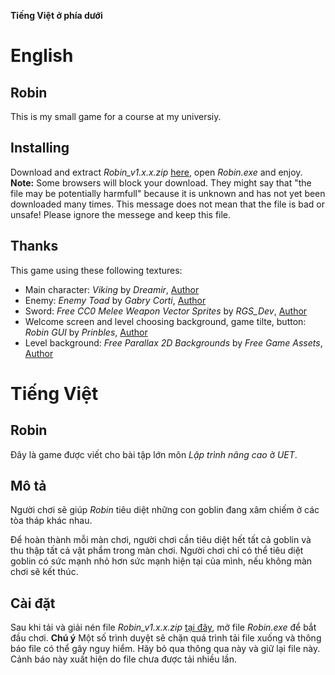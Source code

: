 **Tiếng Việt ở phía dưới**
# English
## Robin

This is my small game for a course at my universiy.

## Installing

Download and extract _Robin_v1.x.x.zip_ [here](https://github.com/homulily85/Robin/releases/download/release/Robin_v1.0.zip), open _Robin.exe_ and enjoy.
**Note:** Some browsers will block your download. They might say that "the file may be potentially harmfull" because it is unknown and has not yet been downloaded many times. This message does not mean that the file is bad or unsafe! Please ignore the messege and keep this file.

## Thanks

This game using these following textures:

- Main character: _Viking_ by _Dreamir_, [Author](https://dreamir.itch.io/viking)
- Enemy: _Enemy Toad_ by _Gabry Corti_, [Author](https://gabry-corti.itch.io/toad)
- Sword: _Free CC0 Melee Weapon Vector Sprites_ by _RGS_Dev_, [Author](https://rgsdev.itch.io/free-cc0-melee-weapon-vector-sprites)
- Welcome screen and level choosing background, game tilte, button: _Robin GUI_ by _Prinbles_, [Author](https://prinbles.itch.io/robin)
- Level background: _Free Parallax 2D Backgrounds_ by _Free Game Assets_, [Author](https://free-game-assets.itch.io/free-parallax-2d-backgrounds)

# Tiếng Việt
## Robin

Đây là game được viết cho bài tập lớn môn _Lập trình nâng cao_ ở _UET_.

## Mô tả

Người chơi sẽ giúp _Robin_ tiêu diệt những con goblin đang xâm chiếm ở các tòa tháp khác nhau. 

Để hoàn thành mỗi màn chơi, người chơi cần tiêu diệt hết tất cả goblin và thu thập tất cả vật phẩm trong màn chơi. Người chơi chỉ có thể tiêu diệt goblin có sức mạnh nhỏ hơn sức mạnh hiện tại của mình, nếu không màn chơi sẽ kết thúc.

## Cài đặt

Sau khi tải và giải nén file _Robin_v1.x.x.zip_ [tại đây](https://github.com/homulily85/Robin/releases/download/release/Robin_v1.0.zip), mở file _Robin.exe_ để bắt đầu chơi.
**Chú ý** Một số trình duyệt sẽ chặn quá trình tải file xuống và thông báo file có thể gây nguy hiểm. Hãy bỏ qua thông qua này và giữ lại file này. Cảnh báo này xuất hiện do file chưa được tải nhiều lần.
